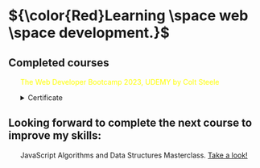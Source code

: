 <h1>${\color{Red}Learning  \space web  \space development.}$</h1>

<h2>Completed courses</h2>


<div>
  <ul style="color: yellow;">The Web Developer Bootcamp 2023, UDEMY by Colt Steele</ul>
  <ul><details><summary>Certificate</summary>
        <ul><a href="https://udemy-certificate.s3.amazonaws.com/image/UC-a7a2691d-3451-4633-8663-6580b2e83f77.jpg?v=1676033322000">
              <img style="width: 400px; height: 300px;"src="https://udemy-certificate.s3.amazonaws.com/image/UC-a7a2691d-3451-4633-8663-6580b2e83f77.jpg?v=1676033322000" alt="">
            </a>
        </ul>

  <ul><a href="https://www.udemy.com/certificate/UC-a7a2691d-3451-4633-8663-6580b2e83f77/">Certificate source link</a></ul>
  </details> </ul>
 
</div>

<h2>Looking forward to complete the next course to improve my skills: </h2>

<ul>JavaScript Algorithms and Data Structures Masterclass. <a href="https://www.udemy.com/course/js-algorithms-and-data-structures-masterclass">Take a look!</a></ul>




